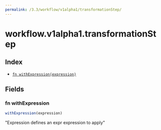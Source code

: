 ```yaml
---
permalink: /3.3/workflow/v1alpha1/transformationStep/
---
```


# workflow.v1alpha1.transformationStep



## Index

* [`fn withExpression(expression)`](#fn-withexpression)

## Fields

### fn withExpression

```ts
withExpression(expression)
```

"Expression defines an expr expression to apply"